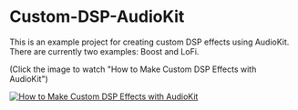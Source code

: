 # Custom-DSP-AudioKit
This is an example project for creating custom DSP effects using AudioKit. There are currently two examples: Boost and LoFi. 

(Click the image to watch "How to Make Custom DSP Effects with AudioKit")

[![How to Make Custom DSP Effects with AudioKit](https://img.youtube.com/vi/ks146blNLhI/0.jpg)](https://www.youtube.com/watch?v=ks146blNLhI "How to Make Custom DSP Effects with AudioKit")
